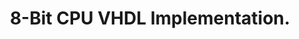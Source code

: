 ---
title: "8-Bit CPU VHDL Implementation."
permalink: /cpu/
author_profile: false
toc: true
# toc_label : "AES Table of Contents"
toc_icon: "book"
# sidebar:
#  - title: "Projects"
#    nav: sidebar-sample
---